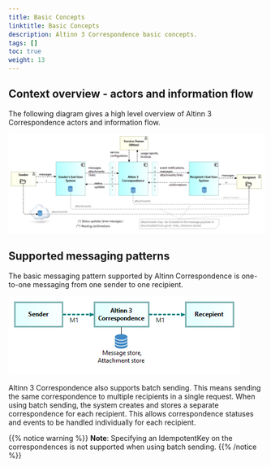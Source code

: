 ```yaml
---
title: Basic Concepts
linktitle: Basic Concepts
description: Altinn 3 Correspondence basic concepts.
tags: []
toc: true
weight: 13
---
```


## Context overview - actors and information flow

The following diagram gives a high level overview of Altinn 3 Correspondence actors and information flow.

![Altinn Correspondence Context Overview](./altinn3-correspondence-context-diagram.en.png "Altinn Correspondence Context Overview")

## Supported messaging patterns

The basic messaging pattern supported by Altinn Correspondence is one-to-one messaging from one sender to one recipient.

![One-to-one messaging](./altinn3-correspondence-pattern-1-1-messaging.en.png "One-to-one messaging")

Altinn 3 Correspondence also supports batch sending. This means sending the same correspondence to multiple recipients in a single request.
When using batch sending, the system creates and stores a separate correspondence for each recipient.
This allows correspondence statuses and events to be handled individually for each recipient.

{{% notice warning  %}}
**Note**: Specifying an IdempotentKey on the correspondences is not supported when using batch sending.
{{% /notice %}}